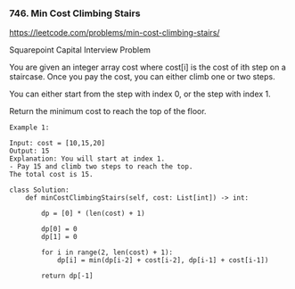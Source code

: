### 746. Min Cost Climbing Stairs

https://leetcode.com/problems/min-cost-climbing-stairs/

Squarepoint Capital Interview Problem 

You are given an integer array cost where cost[i] is the cost of ith step on a staircase. 
Once you pay the cost, you can either climb one or two steps.

You can either start from the step with index 0, or the step with index 1.

Return the minimum cost to reach the top of the floor.


```
Example 1:

Input: cost = [10,15,20]
Output: 15
Explanation: You will start at index 1.
- Pay 15 and climb two steps to reach the top.
The total cost is 15.
```

```
class Solution:
    def minCostClimbingStairs(self, cost: List[int]) -> int:
        
        dp = [0] * (len(cost) + 1)
        
        dp[0] = 0
        dp[1] = 0
        
        for i in range(2, len(cost) + 1):
            dp[i] = min(dp[i-2] + cost[i-2], dp[i-1] + cost[i-1])
            
        return dp[-1]
```


